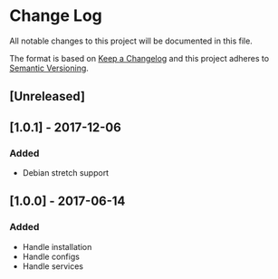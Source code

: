 # Change Log
All notable changes to this project will be documented in this file.

The format is based on [Keep a Changelog](http://keepachangelog.com/)
and this project adheres to [Semantic Versioning](http://semver.org/).

## [Unreleased]

## [1.0.1] - 2017-12-06
### Added
- Debian stretch support

## [1.0.0] - 2017-06-14
### Added
- Handle installation
- Handle configs
- Handle services
